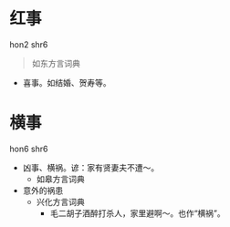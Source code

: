 # 红事
hon2 shr6
> 如东方言词典
- 喜事。如结婚、贺寿等。





# 横事
hon6 shr6
+ 凶事、横祸。谚：家有贤妻夫不遭～。
  * 如皋方言词典
+ 意外的祸患
  * 兴化方言词典
    - 毛二胡子酒醉打杀人，家里避啊～。也作“横祸”。
